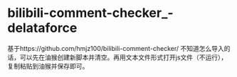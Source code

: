 # bilibili-comment-checker_-delataforce
基于https://github.com/hmjz100/bilibili-comment-checker/
不知道怎么导入的话，可以先在油猴创建新脚本并清空。再用文本文件形式打开js文件（不运行），复制粘贴到油猴并保存即可。
